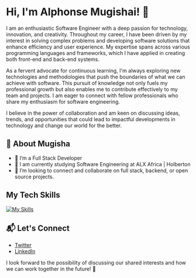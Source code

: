 # Hi, I'm Alphonse Mugishai! 👋

I am an enthusiastic Software Engineer with a deep passion for technology, innovation, and creativity. Throughout my career, I have been driven by my interest in solving complex problems and developing software solutions that enhance efficiency and user experience. My expertise spans across various programming languages and frameworks, which I have applied in creating both front-end and back-end systems.

As a fervent advocate for continuous learning, I'm always exploring new technologies and methodologies that push the boundaries of what we can achieve with software. This pursuit of knowledge not only fuels my professional growth but also enables me to contribute effectively to my team and projects. I am eager to connect with fellow professionals who share my enthusiasm for software engineering. 

I believe in the power of collaboration and am keen on discussing ideas, trends, and opportunities that could lead to impactful developments in technology and change our world for the better.


## 🚀  About Mugisha

- 🔭  I’m a Full Stack Developer
- 🌱  I am currently studying Software Engineering at ALX Africa | Holberton
- 👯  I’m looking to connect and collaborate on full stack, backend, or open source projects.


## My Tech Skills

[![My Skills](https://skillicons.dev/icons?i=js,html,css,jquery,c,python,django,flask,mysql,docker,nginx,bash,git,linux,vim,wordpress&perline=8)](https://skillicons.dev)


## 📬  Let's Connect

- [Twitter](https://twitter.com/r_prudent)
- [LinkedIn](https://www.linkedin.com/in/mumugisha/)

I look forward to the possibility of discussing our shared interests and how we can work together in the future! 🚀
